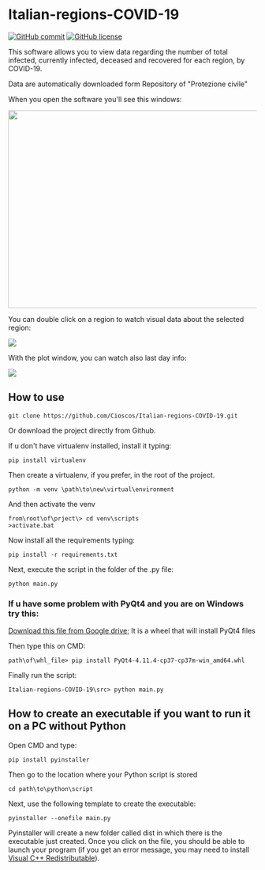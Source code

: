 # Italian-regions-COVID-19
[![GitHub commit](https://img.shields.io/github/last-commit/Cioscos/Italian-regions-COVID-19)](https://github.com/Cioscos/Italian-regions-COVID-19.git)
[![GitHub license](https://img.shields.io/badge/License-Creative%20Commons%20Attribution%204.0%20International-blue)](https://github.com/Cioscos/Italian-regions-COVID-19/blob/master/LICENSE)

This software allows you to view data regarding the number of total infected, currently infected, deceased and recovered for each region, by COVID-19.

Data are automatically downloaded form Repository of "Protezione civile"

When you open the software you'll see this windows:

<img src="https://i.imgur.com/fTXTjL1.png" width=600 height=400/>

You can double click on a region to watch visual data about the selected region:

<img src="https://i.imgur.com/VUlxMox.png" />

With the plot window, you can watch also last day info:

<img src="https://i.imgur.com/BRh02cp.png" />

## How to use
```
git clone https://github.com/Cioscos/Italian-regions-COVID-19.git
```

Or download the project directly from Github.

If u don't have virtualenv installed, install it typing:
```
pip install virtualenv
```

Then create a virtualenv, if you prefer, in the root of the project.
```
python -m venv \path\to\new\virtual\environment
```
And then activate the venv
```
from\root\of\prject\> cd venv\scripts
>activate.bat
```
Now install all the requirements typing:
```
pip install -r requirements.txt
```

Next, execute the script in the folder of the .py file:
```
python main.py
```

### If u have some problem with PyQt4 and you are on Windows try this:
[Download this file from Google drive;](https://drive.google.com/file/d/1ACTmGWlawjbYoE5Q5ak-B2gDU4CrA_T6/view?usp=sharing)
It is a wheel that will install PyQt4 files

Then type this on CMD:
```
path\of\whl_file> pip install PyQt4-4.11.4-cp37-cp37m-win_amd64.whl
```
Finally run the script:
```
Italian-regions-COVID-19\src> python main.py
```
## How to create an executable if you want to run it on a PC without Python
Open CMD and type:
```
pip install pyinstaller
```
Then go to the location where your Python script is stored
```DOS
cd path\to\python\script
```
Next, use the following template to create the executable:
```
pyinstaller --onefile main.py
```
Pyinstaller will create a new folder called dist in which there is the executable just created.
Once you click on the file, you should be able to launch your program (if you get an error message, 
you may need to install 
[Visual C++ Redistributable](https://support.microsoft.com/en-ca/help/2977003/the-latest-supported-visual-c-downloads)).
